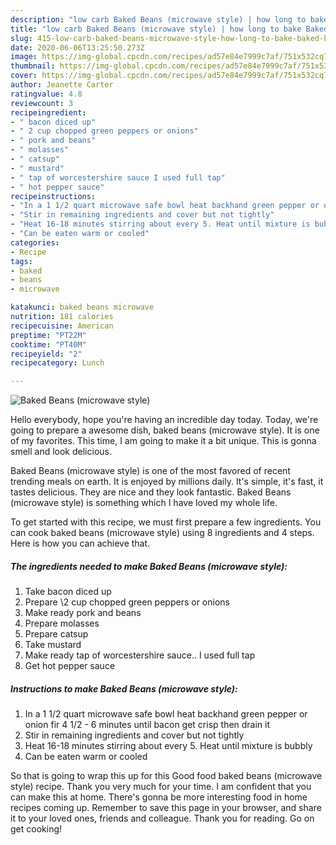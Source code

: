 ```yaml
---
description: "low carb Baked Beans (microwave style) | how long to bake Baked Beans (microwave style)"
title: "low carb Baked Beans (microwave style) | how long to bake Baked Beans (microwave style)"
slug: 415-low-carb-baked-beans-microwave-style-how-long-to-bake-baked-beans-microwave-style
date: 2020-06-06T13:25:50.273Z
image: https://img-global.cpcdn.com/recipes/ad57e84e7999c7af/751x532cq70/baked-beans-microwave-style-recipe-main-photo.jpg
thumbnail: https://img-global.cpcdn.com/recipes/ad57e84e7999c7af/751x532cq70/baked-beans-microwave-style-recipe-main-photo.jpg
cover: https://img-global.cpcdn.com/recipes/ad57e84e7999c7af/751x532cq70/baked-beans-microwave-style-recipe-main-photo.jpg
author: Jeanette Carter
ratingvalue: 4.8
reviewcount: 3
recipeingredient:
- " bacon diced up"
- " 2 cup chopped green peppers or onions"
- " pork and beans"
- " molasses"
- " catsup"
- " mustard"
- " tap of worcestershire sauce I used full tap"
- " hot pepper sauce"
recipeinstructions:
- "In a 1 1/2 quart microwave safe bowl heat backhand green pepper or onion fir 4 1/2 - 6 minutes until bacon get crisp then drain it"
- "Stir in remaining ingredients and cover but not tightly"
- "Heat 16-18 minutes stirring about every 5. Heat until mixture is bubbly"
- "Can be eaten warm or cooled"
categories:
- Recipe
tags:
- baked
- beans
- microwave

katakunci: baked beans microwave 
nutrition: 181 calories
recipecuisine: American
preptime: "PT22M"
cooktime: "PT40M"
recipeyield: "2"
recipecategory: Lunch

---
```



![Baked Beans (microwave style)](https://img-global.cpcdn.com/recipes/ad57e84e7999c7af/751x532cq70/baked-beans-microwave-style-recipe-main-photo.jpg)

Hello everybody, hope you're having an incredible day today. Today, we're going to prepare a awesome dish, baked beans (microwave style). It is one of my favorites. This time, I am going to make it a bit unique. This is gonna smell and look delicious.

Baked Beans (microwave style) is one of the most favored of recent trending meals on earth. It is enjoyed by millions daily. It's simple, it's fast, it tastes delicious. They are nice and they look fantastic. Baked Beans (microwave style) is something which I have loved my whole life.




To get started with this recipe, we must first prepare a few ingredients. You can cook baked beans (microwave style) using 8 ingredients and 4 steps. Here is how you can achieve that.

<!--inarticleads1-->

##### The ingredients needed to make Baked Beans (microwave style):

1. Take  bacon diced up
1. Prepare  \2 cup chopped green peppers or onions
1. Make ready  pork and beans
1. Prepare  molasses
1. Prepare  catsup
1. Take  mustard
1. Make ready  tap of worcestershire sauce.. I used full tap
1. Get  hot pepper sauce




<!--inarticleads2-->

##### Instructions to make Baked Beans (microwave style):

1. In a 1 1/2 quart microwave safe bowl heat backhand green pepper or onion fir 4 1/2 - 6 minutes until bacon get crisp then drain it
1. Stir in remaining ingredients and cover but not tightly
1. Heat 16-18 minutes stirring about every 5. Heat until mixture is bubbly
1. Can be eaten warm or cooled




So that is going to wrap this up for this Good food baked beans (microwave style) recipe. Thank you very much for your time. I am confident that you can make this at home. There's gonna be more interesting food in home recipes coming up. Remember to save this page in your browser, and share it to your loved ones, friends and colleague. Thank you for reading. Go on get cooking!
